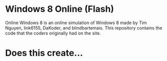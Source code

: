 # Windows 8 Online (Flash)
Online Windows 8 is an online simulation of Windows 8 made by Tim Nguyen, link6155, DaKoder, and blindbartemais. This repository contains the code that the coders originally had on the site.

# Does this create...
